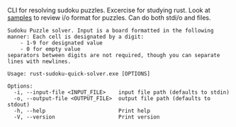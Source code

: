 CLI for resolving sudoku puzzles.
Excercise for studying rust.
Look at [samples](/samples/) to review i/o format for puzzles. Can do both stdi/o and files.


```
Sudoku Puzzle solver. Input is a board formatted in the following manner: Each cell is designated by a digit: 
    - 1-9 for designated value 
    - 0 for empty value 
separators between digits are not required, though you can separate lines with newlines.

Usage: rust-sudoku-quick-solver.exe [OPTIONS]

Options:
  -i, --input-file <INPUT_FILE>    input file path (defaults to stdin)
  -o, --output-file <OUTPUT_FILE>  output file path (defaults to stdout)
  -h, --help                       Print help
  -V, --version                    Print version
```